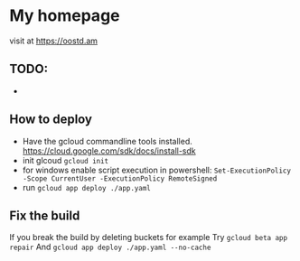 My homepage
===========

visit at https://oostd.am

TODO:
-----
- 

How to deploy
-------------

- Have the gcloud commandline tools installed. https://cloud.google.com/sdk/docs/install-sdk
- init glcoud ```gcloud init```
- for windows enable script execution in powershell: ```Set-ExecutionPolicy -Scope CurrentUser -ExecutionPolicy RemoteSigned```
- run ```gcloud app deploy ./app.yaml```

Fix the build
--------------
If you break the build by deleting buckets for example
Try ```gcloud beta app repair```
And ```gcloud app deploy ./app.yaml --no-cache```